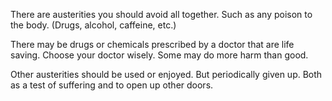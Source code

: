 
There are austerities you should avoid all together. Such as any poison to the body. (Drugs, alcohol, caffeine, etc.) 

There may be drugs or chemicals prescribed by a doctor that are life saving. Choose your doctor wisely. Some may do more harm than good.

Other austerities should be used or enjoyed. But periodically given up. Both as a test of suffering and to open up other doors. 
